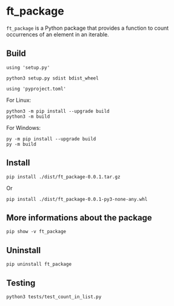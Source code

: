 # ft_package

`ft_package` is a Python package that provides a function to count occurrences of an element in an iterable.

## Build

`using 'setup.py'`

```
python3 setup.py sdist bdist_wheel
```

`using 'pyproject.toml'`

For Linux:
```
python3 -m pip install --upgrade build
python3 -m build
```
For Windows:
```
py -m pip install --upgrade build
py -m build
```

## Install

```
pip install ./dist/ft_package-0.0.1.tar.gz
```
Or 
```
pip install ./dist/ft_package-0.0.1-py3-none-any.whl
```

## More informations about the package

```
pip show -v ft_package
```

## Uninstall

```
pip uninstall ft_package
```

## Testing

```
python3 tests/test_count_in_list.py
```
